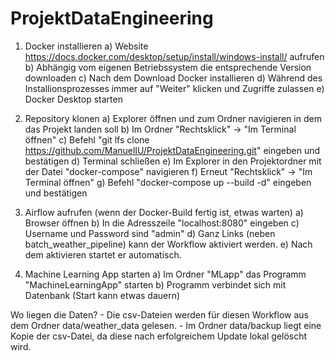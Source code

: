 # ProjektDataEngineering

1) Docker installieren
    a) Website https://docs.docker.com/desktop/setup/install/windows-install/ aufrufen
    b) Abhängig vom eigenen Betriebssystem die entsprechende Version downloaden
    c) Nach dem Download Docker installieren
    d) Während des Installionsprozesses immer auf "Weiter" klicken und Zugriffe zulassen
    e) Docker Desktop starten

2) Repository klonen
    a) Explorer öffnen und zum Ordner navigieren in dem das Projekt landen soll
    b) Im Ordner "Rechtsklick" -> "Im Terminal öffnen"
    c) Befehl "git lfs clone https://github.com/ManuelIU/ProjektDataEngineering.git" eingeben und bestätigen
    d) Terminal schließen
    e) Im Explorer in den Projektordner mit der Datei "docker-compose" navigieren
    f) Erneut  "Rechtsklick" -> "Im Terminal öffnen"
    g) Befehl "docker-compose up --build -d" eingeben und bestätigen

3) Airflow aufrufen (wenn der Docker-Build fertig ist, etwas warten)
    a) Browser öffnen
    b) In die Adresszeile "localhost:8080" eingeben
    c) Username und Password sind "admin"
    d) Ganz Links (neben batch_weather_pipeline) kann der Workflow aktiviert werden.
    e) Nach dem aktivieren startet er automatisch.

4) Machine Learning App starten
    a) Im Ordner "MLapp" das Programm "MachineLearningApp" starten
    b) Programm verbindet sich mit Datenbank (Start kann etwas dauern)



Wo liegen die Daten?
    - Die csv-Dateien werden für diesen Workflow aus dem Ordner data/weather_data gelesen.
    - Im Ordner data/backup liegt eine Kopie der csv-Datei, da diese nach erfolgreichem Update lokal gelöscht wird.